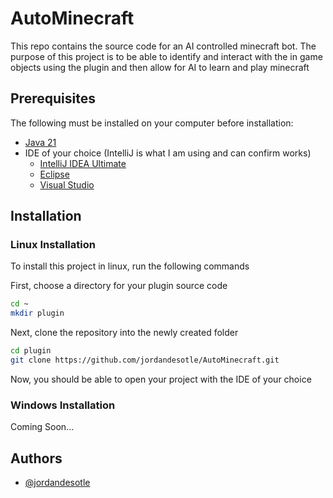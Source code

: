 
# AutoMinecraft

This repo contains the source code for an AI controlled minecraft bot. The purpose of this project is to be able to identify and interact with the in game objects using the plugin and then allow for AI to learn and play minecraft


## Prerequisites

The following must be installed on your computer before installation:
- [Java 21](https://www.oracle.com/java/technologies/downloads/)
- IDE of your choice (IntelliJ is what I am using and can confirm works)
    - [IntelliJ IDEA Ultimate](https://www.jetbrains.com/idea/download/?section=windows)
    - [Eclipse](https://www.eclipse.org/downloads/)
    - [Visual Studio](https://visualstudio.microsoft.com/downloads/)
## Installation

### Linux Installation
To install this project in linux, run the following commands

First, choose a directory for your plugin source code
```bash
cd ~
mkdir plugin
```
Next, clone the repository into the newly created folder
```bash
cd plugin
git clone https://github.com/jordandesotle/AutoMinecraft.git
```
Now, you should be able to open your project with the IDE of your choice

### Windows Installation

Coming Soon...
## Authors

- [@jordandesotle](https://www.github.com/jordandesotle)

